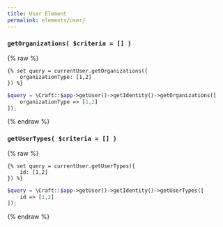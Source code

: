 ```yaml
---
title: User Element 
permalink: elements/user/
---
```


### `getOrganizations( $criteria = [] )`

{% raw %}
```twig
{% set query = currentUser.getOrganizations({
    organizationType: [1,2]
}) %}
```

```php
$query = \Craft::$app->getUser()->getIdentity()->getOrganizations([
    organizationType => [1,2]
]);
```
{% endraw %}

### `getUserTypes( $criteria = [] )`

{% raw %}
```twig
{% set query = currentUser.getUserTypes({
    id: [1,2]
}) %}
```

```php
$query = \Craft::$app->getUser()->getIdentity()->getUserTypes([
    id => [1,2]
]);
```
{% endraw %}